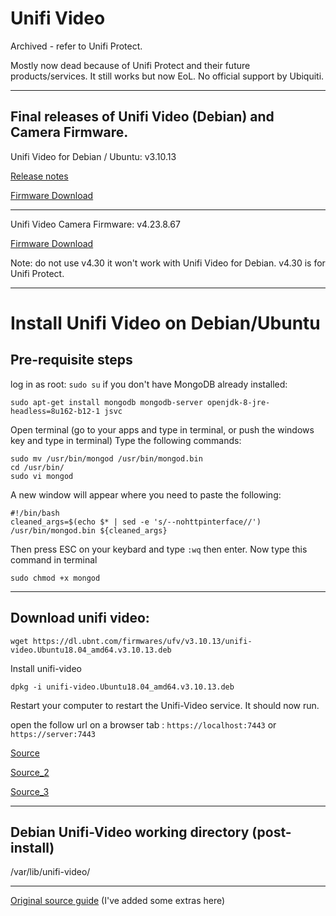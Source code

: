 # Unifi Video

Archived - refer to Unifi Protect.

Mostly now dead because of Unifi Protect and their future products/services. It still works but now EoL. No official support by Ubiquiti.

----

## Final releases of Unifi Video (Debian) and Camera Firmware.


Unifi Video for Debian / Ubuntu: v3.10.13 
    
[Release notes](https://community.ui.com/releases/UniFi-Video-3-10-13/7cca7ae9-f4ff-4844-a7c4-b8163bb81f21)

[Firmware Download](https://dl.ubnt.com/firmwares/ufv/v3.10.13/unifi-video.Ubuntu18.04_amd64.v3.10.13.deb)

----

Unifi Video Camera Firmware: v4.23.8.67 
 
[Firmware Download](https://github.com/SystemJargon/unifi/raw/main/unifi-video/camera_firmware/G3_Flex/uvc.s2l.v4.23.8.bin)

Note: do not use v4.30 it won't work with Unifi Video for Debian. v4.30 is for Unifi Protect.

----


# Install Unifi Video on Debian/Ubuntu



## Pre-requisite steps

log in as root: `sudo su`
if you don't have MongoDB already installed: 

`sudo apt-get install mongodb mongodb-server openjdk-8-jre-headless=8u162-b12-1 jsvc`

Open terminal (go to your apps and type in terminal, or push the windows key and type in terminal)
Type the following commands:

```
sudo mv /usr/bin/mongod /usr/bin/mongod.bin
cd /usr/bin/
sudo vi mongod
```

A new window will appear where you need to paste the following:

```
#!/bin/bash
cleaned_args=$(echo $* | sed -e 's/--nohttpinterface//')
/usr/bin/mongod.bin ${cleaned_args}
```
Then press ESC on your keybard and type `:wq` then enter.
Now type this command in terminal

`sudo chmod +x mongod`

---- 

## Download unifi video:

`wget https://dl.ubnt.com/firmwares/ufv/v3.10.13/unifi-video.Ubuntu18.04_amd64.v3.10.13.deb`

Install unifi-video

`dpkg -i unifi-video.Ubuntu18.04_amd64.v3.10.13.deb`

Restart your computer to restart the Unifi-Video service. It should now run.

open the follow url on a browser tab :
`https://localhost:7443` or `https://server:7443`

[Source](https://www.reddit.com/r/Ubiquiti/comments/l30jm5/unifi_video_31013_not_compatible_with_openjdk_180/)

[Source_2](https://community.ui.com/questions/unifi-video-wont-start-anymore-FIX-INSIDE/297dbfc0-7e04-4a50-92b8-dab4acf50a03#answer/0ff74ac7-e7db-4e7c-a64c-ee6ceaf9afde)

[Source_3](https://community.ui.com/questions/How-to-install-Unifi-Video-on-Ubuntu-18-04-Now-Supported/6dbb2c6b-af93-4150-9659-4fa0a72ca847)

---- 

## Debian Unifi-Video working directory (post-install)

/var/lib/unifi-video/

----

[Original source guide](https://gist.github.com/pdrok/0b8f65032892b4e5fdb7c85b8d72cdd6#file-unifi-video-ubuntu-18-04-md) (I've added some extras here) 

